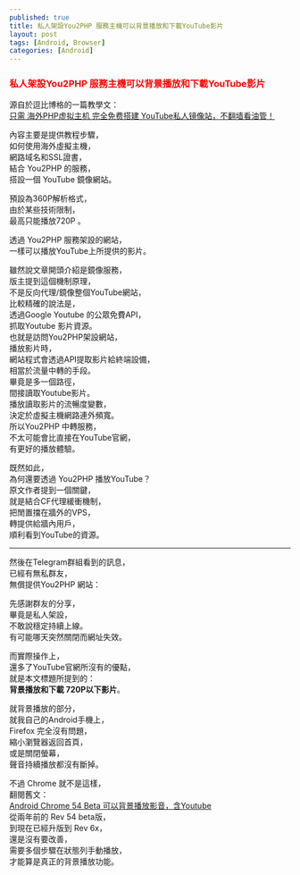 ```yaml
---
published: true
title: 私人架設You2PHP 服務主機可以背景播放和下載YouTube影片
layout: post
tags: [Android, Browser]
categories: [Android]
---
```


### <font color="red">私人架設You2PHP 服務主機可以背景播放和下載YouTube影片</font> 

源自於逗比博格的一篇教學文：    
[只需 海外PHP虚拟主机 完全免费搭建 YouTube私人镜像站，不翻墙看油管！][1]   
    
內容主要是提供教程步驟，    
如何使用海外虛擬主機，   
網路域名和SSL證書，   
結合 You2PHP 的服務，   
搭設一個 YouTube 鏡像網站。    
    
預設為360P解析格式，    
由於某些技術限制，   
最高只能播放720P 。    
    
透過 You2PHP 服務架設的網站，   
一樣可以播放YouTube上所提供的影片。   
    
雖然說文章開頭介紹是鏡像服務，   
版主提到這個機制原理，   
不是反向代理/鏡像整個YouTube網站，   
比較精確的說法是，   
透過Google Youtube 的公眾免費API，    
抓取Youtube 影片資源。   
也就是訪問You2PHP架設網站，   
播放影片時，    
網站程式會透過API提取影片給終端設備，    
相當於流量中轉的手段。   
畢竟是多一個路徑，   
間接讀取Youtube影片。    
播放讀取影片的流暢度變數，   
決定於虛擬主機網路連外頻寬。    
所以You2PHP 中轉服務，   
不太可能會比直接在YouTube官網，   
有更好的播放體驗。   
    
既然如此，   
為何還要透過 You2PHP 播放YouTube？   
原文作者提到一個關鍵，   
就是結合CF代理緩衝機制，   
把閒置擋在牆外的VPS，    
轉提供給牆內用戶，    
順利看到YouTube的資源。   
    
----

然後在Telegram群組看到的訊息，   
已經有無私群友，    
無償提供You2PHP 網站：   


先感謝群友的分享，   
畢竟是私人架設，    
不敢說穩定持續上線。    
有可能哪天突然關閉而網址失效。   
    
而實際操作上，   
還多了YouTube官網所沒有的優點，   
就是本文標題所提到的：   
**背景播放和下載 720P以下影片**。   
    
就背景播放的部分，   
就我自己的Android手機上，    
Firefox 完全沒有問題，   
縮小瀏覽器返回首頁，    
或是關閉螢幕，   
聲音持續播放都沒有斷掉。    
    
不過 Chrome 就不是這樣，    
翻閱舊文：   
[Android Chrome 54 Beta 可以背景播放影音，含Youtube][2]   
從兩年前的 Rev 54 beta版，   
到現在已經升版到 Rev 6x，    
還是沒有要改善，    
需要多個步驟在狀態列手動播放，   
才能算是真正的背景播放功能。    

[1]: https://doub.io/wlzy-40/
[2]: https://shengshampoo.github.io/android/2016/09/29/android-chrome-rev54-background-playback.html

